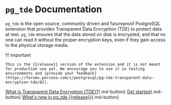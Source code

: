# `pg_tde` Documentation

`pg_tde` is the open source, community driven and futureproof PostgreSQL extension that provides Transparent Data Encryption (TDE) to protect data at rest. `pg_tde` ensures that the data stored on disk is encrypted, and that no one can read it without the proper encryption keys, even if they gain access to the physical storage media.

!!! important

    This is the {{release}} version of the extension and it is not meant for production use yet. We encourage you to use it in testing environments and [provide your feedback](https://forums.percona.com/c/postgresql/pg-tde-transparent-data-encryption-tde/82). 

[What is Transparent Data Encryption (TDE)?](index/index.md){.md-button}
[Get started](install.md){.md-button}
[What's new in pg_tde {{release}}](release-notes/release-notes.md){.md-button}
